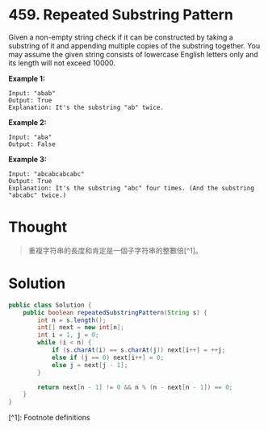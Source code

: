 # 459. Repeated Substring Pattern

Given a non-empty string check if it can be constructed by taking a substring of it and appending multiple copies of the substring together. You may assume the given string consists of lowercase English letters only and its length will not exceed 10000.

**Example 1:**

```
Input: "abab"
Output: True
Explanation: It's the substring "ab" twice.
```

**Example 2:**

```
Input: "aba"
Output: False
```

**Example 3:**

```
Input: "abcabcabcabc"
Output: True
Explanation: It's the substring "abc" four times. (And the substring "abcabc" twice.)
```

# Thought

> 重複字符串的長度和肯定是一個子字符串的整數倍\[^1\]。



# Solution

```java
public class Solution {
    public boolean repeatedSubstringPattern(String s) {
        int n = s.length();
        int[] next = new int[n];
        int i = 1, j = 0;
        while (i < n) {
            if (s.charAt(i) == s.charAt(j)) next[i++] = ++j;
            else if (j == 0) next[i++] = 0;
            else j = next[j - 1];
        }

        return next[n - 1] != 0 && n % (n - next[n - 1]) == 0;
    }
}
```

\[^1\]: Footnote definitions

